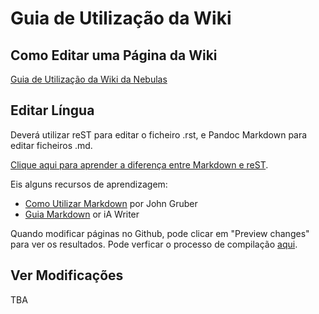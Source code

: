 # Guia de Utilização da Wiki

## Como Editar uma Página da Wiki
[Guia de Utilização da Wiki da Nebulas](https://medium.com/nebulasio/nebulas-wiki-user-guide-5418715c6988)

## Editar Língua

Deverá utilizar reST para editar o ficheiro .rst, e Pandoc Markdown para editar ficheiros .md. 

[Clique aqui para aprender a diferença entre Markdown e reST](http://www.unexpected-vortices.com/doc-notes/markdown-and-rest-compared.html). 

Eis alguns recursos de aprendizagem:

- [Como Utilizar Markdown](https://daringfireball.net/projects/markdown/syntax) por John Gruber
- [Guia Markdown](https://ia.net/writer/support/general/markdown-guide) or iA Writer

Quando modificar páginas no Github, pode clicar em "Preview changes" para ver os resultados. Pode verficar o processo de compilação [aqui](https://readthedocs.org/projects/nebdocs/builds/).


## Ver Modificações

TBA


